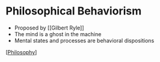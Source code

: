 # Philosophical Behaviorism

- Proposed by [[Gilbert Ryle]]
- The mind is a ghost in the machine
- Mental states and processes are behavioral dispositions

[[Philosophy]]

[//begin]: # "Autogenerated link references for markdown compatibility"
[Philosophy]: philosophy "Philosophy"
[//end]: # "Autogenerated link references"